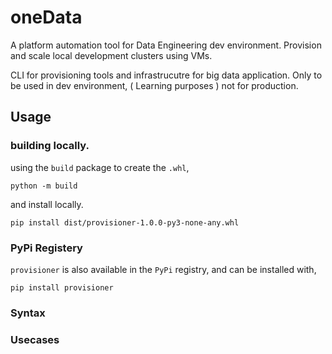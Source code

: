 # oneData

A platform automation tool for Data Engineering dev environment. Provision and scale local development clusters using VMs.

CLI for provisioning tools and infrastrucutre for big data application. Only to be used in dev environment, ( Learning purposes ) not for production.

## Usage

### building locally.

using the `build` package to create the `.whl`,

```
python -m build
```

and install locally.

```
pip install dist/provisioner-1.0.0-py3-none-any.whl
```

### PyPi Registery

`provisioner` is also available in the `PyPi` registry, and can be installed with,

```
pip install provisioner
```

### Syntax

### Usecases
